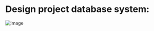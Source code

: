# Design project database system:
![image](https://github.com/user-attachments/assets/de4534b6-1f28-44f3-96a7-faceae60e1cf)
